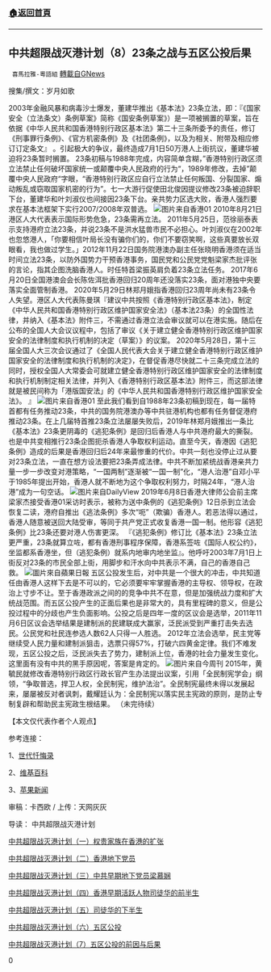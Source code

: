 ###  [:house:返回首頁](https://github.com/ourhimalayas/txt)
---

## 中共超限战灭港计划（8）23条之战与五区公投后果
` 喜馬拉雅-粵語組` [轉載自GNews](https://gnews.org/zh-hans/977519/)

搜集/撰文：岁月如歌

2003年金融风暴和病毒沙士爆发，董建华推出《基本法》23条立法，即：『《国家安全（立法条文）条例草案》简称《国安条例草案》）是一项被搁置的草案，旨在依据《中华人民共和国香港特别行政区基本法》第二十三条所委予的责任，修订《刑事罪行条例》、《官方机密条例》及《社团条例》，以及为相关、附带及相应修订订定条文』 。引起极大的争议，最终造成7月1日50万港人上街抗议，董建华被迫将23条暂时搁置。 23条初稿与1988年完成，内容简单含糊，”香港特别行政区须立法禁止任何破坏国家统一或颠覆中央人民政府的行为“，1989年修改，去掉”颠覆中央人民政府“字眼，“香港特别行政区应自行立法禁止任何叛国、分裂国家、煽动叛乱或窃取国家机密的行为”。七一大游行促使田北俊因提议修改23条被迫辞职下台，董建华和叶刘淑仪也间接因23条下台。亲共势力区选大败，香港人强烈要求在基本法框架下实行2007/2008年双普选。
![]()![](https://gnews.org/wp-content/uploads/2021/03/3154.jpg)图片来自香港01
2010年8月21日港区人大代表表示国际形势危急，23条需再立法。 2011年5月25日，范徐丽泰表示支持港府立法23条，并说23条不是洪水猛兽市民不必担心。叶刘淑仪在2002年也忽悠港人，「你要相信叶局长没有骗你们的，你们不要窃笑啊，这些真要放长双眼看，我也做过学生。」2012年11月22日国务院港澳办副主任张晓明香港须在适当时间立法23条，以防外国势力干预香港事务，国民党和公民党党魁梁家杰批评张的言论，指其企图洗脑香港人。时任特首梁振英肩负着23条立法任务。 2017年6月20日全国港澳会会长陈佐洱批香港回归20周年还没落实23条，面对港独中央要落实全面管制香港。 2020年5月29日林郑月娥指香港回归23周年尚未有23条令人失望。港区人大代表陈曼琪『建议中共按照《香港特别行政区基本法》，制定《中华人民共和国香港特别行政区维护国家安全法》（基本法23条）的全国性法律，并纳入《基本法》附件三，不需通过香港立法会审议就可以在港实施。随后在公布的全国人大会议议程中，包括了审议《关于建立健全香港特别行政区维护国家安全的法律制度和执行机制的决定（草案）》的议案。 2020年5月28日，第十三届全国人大三次会议通过了《全国人民代表大会关于建立健全香港特别行政区维护国家安全的法律制度和执行机制的决定》，在督促香港尽快就二十三条完成立法的同时，授权全国人大常委会可就建立健全香港特别行政区维护国家安全的法律制度和执行机制制定相关法律，并列入《香港特别行政区基本法》附件三，而这部法律就是被民间称为「港版国安法」的《中华人民共和国香港特别行政区维护国家安全法》。 』
![]()![](https://gnews.org/wp-content/uploads/2021/03/3155.jpg)图片来自香港01
至此我们看到自1988年23条初稿到现在，每一届特首都有任务推动23条，中共的国务院港澳办等中共驻港机构也都有任务督促港府推动23条。在上几届特首推23条立法屡屡失败后，2019年林郑月娥推出一条比《基本法》23条更阴毒的《逃犯条例》是回归后香港人与中共港府最大的撕裂。也是中共变相推行23条企图扼杀香港人争取权利运动。直至今天，香港因《逃犯条例》造成的后果是香港回归后24年来最惨重的代价。中共一刻也没停止过从要对23条立法，一直在想方设法要把23条弄成法律。中共不断加紧统战香港亲共力量一步一步改变对港策略，“一国两制”逐渐被“一国一制”化，“港人治港”自邓小平于1985年提出开始，香港人就不断地为这个争取权利努力，时隔24年，“港人治港”成为一句空话。
![]()![](https://gnews.org/wp-content/uploads/2021/03/3156.jpg)图片来自DailyView
2019年6月8日香港大律师公会前主席梁家杰接受香港01采访时表示，被称为送中条例的《逃犯条例》12日杀到立法会恢复二读，港府自推出《逃法条例》多次“呃”（欺骗）香港人。若恶法得以通过，香港人随意被送回大陆受审，等同于共产党正式收复香港一国一制。他形容《逃犯条例》比23条还要对港人伤害更深。 『《逃犯条例》修订比《基本法》23条立法更严重，23条就算立咗，都有香港刑事程序保障，香港系签咗《国际人权公约》，坐监都系香港坐，但（逃犯条例）就系内地审内地坐监』。他呼吁2003年7月1日上街反对23条的市民全部上街，用脚步和汗水向中共表示不满，自己的香港自己救。
![]()![](https://gnews.org/wp-content/uploads/2021/03/3157.jpg)圖片來自蘋果日報
五区公投发生后，对中共是一个很大的冲击，中共知道任由香港人这样下去是不可以的，它必须要牢牢掌握香港的主导权、领导权，在政治上寸步不让。至于香港政派之间的的竞争中共不在意，但是加强统战力度和扩大统战范围。而五区公投产生的正面后果也是非常大的，具有里程碑的意义，但是公投过程中的分歧也产生负面影响。公投之后是四年一度的区议会是选举，2011年11月6日区议会选举结果是建制派的民建联成大赢家，泛民派受到严重打击失去选民。公民党和社民连参选人数62人只得一人胜选。 2012年立法会选举，民主党等继续受人民力量和建制派狙击，选票只得57%，打破六四黄金定律。我们不难发现，五区公投之后，泛民派失去了势力，建制派上位，香港的社会力量发生变化。这里面有没有中共的黑手原因呢，答案是肯定的。
![]()![](https://gnews.org/wp-content/uploads/2021/03/3158.jpg)图片来自今周刊
2015年，黄毓民就修改香港特别行政区行政长官产生办法提出议案，引用「全民制宪学会」纲领，“争取普选，捍卫人权，全民制宪，维护法治”。全民制宪最终未得以发展起来，屡屡被反对者讽刺，戴耀廷认为：全民制宪以落实民主宪政的原则，是防止专制复辟和帮助民主宪政生根结果。
（未完待续）


【本文仅代表作者个人观点】

参考连接：

1、[世代忏悔录](https://medium.com/recall-hk/e-5276f615a29d)

2、[维基百科](https://zh.m.wikipedia.org/wiki/%E4%BA%94%E5%8D%80%E7%B8%BD%E8%BE%AD)

3、[苹果新闻](https://hk.appledaily.com/local/20190608/K5WISU3UIP4KR44DY33D3MGQAE/)

审稿：卡西欧 / 上传：天网灰灰

导读：
中共超限战灭港计划

[中共超限战灭港计划（一）权贵家族在香港的扩张](https://gnews.org/zh-hans/958921/)

[中共超限战灭港计划（二）香港地下党员](https://gnews.org/zh-hans/961318/)

[中共超限战灭港计划（三）中共早期地下党员梁慕娴](https://gnews.org/zh-hans/964147/)

[中共超限战灭港计划（四）香港早期活跃人物司徒华的前半生](https://gnews.org/zh-hans/966481/)

[中共超限战灭港计划（五）司徒华的下半生](https://gnews.org/zh-hans/969837/)

[中共超限战灭港计划（六）五区公投](https://gnews.org/zh-hans/972231/)

[中共超限战灭港计划（](https://gnews.org/zh-hans/975744/)[7）五区公投的前因与后果](https://gnews.org/zh-hans/975744/)

0
